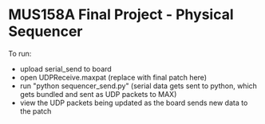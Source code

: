 # MUS158A Final Project - Physical Sequencer

To run:

 - upload serial_send to board
 - open UDPReceive.maxpat (replace with final patch here)
 - run "python sequencer_send.py" (serial data gets sent to python, which gets bundled and sent as UDP packets to MAX)
 - view the UDP packets being updated as the board sends new data to the patch

